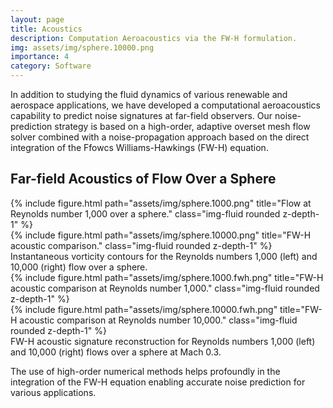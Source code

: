 ```yaml
---
layout: page
title: Acoustics
description: Computation Aeroacoustics via the FW-H formulation.
img: assets/img/sphere.10000.png
importance: 4
category: Software
---
```


In addition to studying the fluid dynamics of various renewable and aerospace applications, we have developed a computational aeroacoustics capability to predict noise signatures at far-field observers. Our noise-prediction strategy is based on a high-order, adaptive overset mesh flow solver combined with a noise-propagation approach based on the direct integration of the Ffowcs Williams-Hawkings (FW-H) equation.

<h2>Far-field Acoustics of Flow Over a Sphere</h2>
<div class="row">
    <div class="col-sm mt-3 mt-md-0">
        {% include figure.html path="assets/img/sphere.1000.png" title="Flow at Reynolds number 1,000 over a sphere." class="img-fluid rounded z-depth-1" %}
    </div>
    <div class="col-sm mt-3 mt-md-0">
        {% include figure.html path="assets/img/sphere.10000.png" title="FW-H acoustic comparison." class="img-fluid rounded z-depth-1" %}
    </div>
</div>
<div class="caption">
    Instantaneous vorticity contours for the Reynolds numbers 1,000 (left) and 10,000 (right)  flow over a sphere.
</div>

<div class="row">
    <div class="col-sm mt-3 mt-md-0">
        {% include figure.html path="assets/img/sphere.1000.fwh.png" title="FW-H acoustic comparison at Reynolds number 1,000." class="img-fluid rounded z-depth-1" %}
    </div>
    <div class="col-sm mt-3 mt-md-0">
        {% include figure.html path="assets/img/sphere.10000.fwh.png" title="FW-H acoustic comparison at Reynolds number 10,000." class="img-fluid rounded z-depth-1" %}
    </div>
</div>
<div class="caption">
    FW-H acoustic signature reconstruction for Reynolds numbers 1,000 (left) and 10,000 (right) flows over a sphere at Mach 0.3.
</div>

The use of high-order numerical methods helps profoundly in the integration of the FW-H equation enabling accurate noise prediction for various applications.
